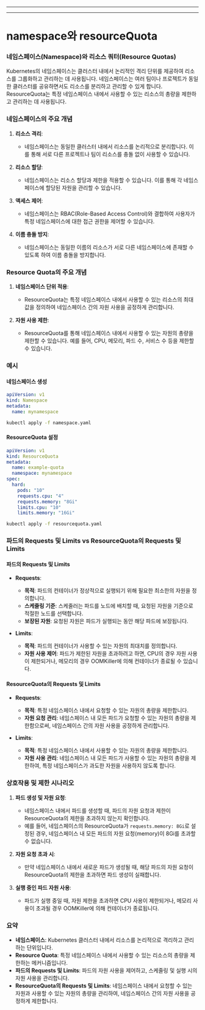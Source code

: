 ----
----

# namespace와 resourceQuota

### 네임스페이스(Namespace)와 리소스 쿼터(Resource Quotas)

Kubernetes의 네임스페이스는 클러스터 내에서 논리적인 격리 단위를 제공하여 리소스를 그룹화하고 관리하는 데 사용됩니다. 네임스페이스는 여러 팀이나 프로젝트가 동일한 클러스터를 공유하면서도 리소스를 분리하고 관리할 수 있게 합니다. ResourceQuota는 특정 네임스페이스 내에서 사용할 수 있는 리소스의 총량을 제한하고 관리하는 데 사용됩니다.

### 네임스페이스의 주요 개념

1. **리소스 격리**:
   - 네임스페이스는 동일한 클러스터 내에서 리소스를 논리적으로 분리합니다. 이를 통해 서로 다른 프로젝트나 팀이 리소스를 충돌 없이 사용할 수 있습니다.

2. **리소스 할당**:
   - 네임스페이스는 리소스 할당과 제한을 적용할 수 있습니다. 이를 통해 각 네임스페이스에 할당된 자원을 관리할 수 있습니다.

3. **액세스 제어**:
   - 네임스페이스는 RBAC(Role-Based Access Control)와 결합하여 사용자가 특정 네임스페이스에 대한 접근 권한을 제어할 수 있습니다.

4. **이름 충돌 방지**:
   - 네임스페이스는 동일한 이름의 리소스가 서로 다른 네임스페이스에 존재할 수 있도록 하여 이름 충돌을 방지합니다.

### Resource Quota의 주요 개념

1. **네임스페이스 단위 적용**:
   - ResourceQuota는 특정 네임스페이스 내에서 사용할 수 있는 리소스의 최대 값을 정의하여 네임스페이스 간의 자원 사용을 공정하게 관리합니다.

2. **자원 사용 제한**:
   - ResourceQuota를 통해 네임스페이스 내에서 사용할 수 있는 자원의 총량을 제한할 수 있습니다. 예를 들어, CPU, 메모리, 파드 수, 서비스 수 등을 제한할 수 있습니다.

### 예시

#### 네임스페이스 생성

```yaml
apiVersion: v1
kind: Namespace
metadata:
  name: mynamespace
```

```bash
kubectl apply -f namespace.yaml
```

#### ResourceQuota 설정

```yaml
apiVersion: v1
kind: ResourceQuota
metadata:
  name: example-quota
  namespace: mynamespace
spec:
  hard:
    pods: "10"
    requests.cpu: "4"
    requests.memory: "8Gi"
    limits.cpu: "10"
    limits.memory: "16Gi"
```

```bash
kubectl apply -f resourcequota.yaml
```

### 파드의 Requests 및 Limits vs ResourceQuota의 Requests 및 Limits

#### 파드의 Requests 및 Limits

- **Requests**:
  - **목적**: 파드의 컨테이너가 정상적으로 실행되기 위해 필요한 최소한의 자원을 정의합니다.
  - **스케줄링 기준**: 스케줄러는 파드를 노드에 배치할 때, 요청된 자원을 기준으로 적절한 노드를 선택합니다.
  - **보장된 자원**: 요청된 자원은 파드가 실행되는 동안 해당 파드에 보장됩니다.

- **Limits**:
  - **목적**: 파드의 컨테이너가 사용할 수 있는 자원의 최대치를 정의합니다.
  - **자원 사용 제어**: 파드가 제한된 자원을 초과하려고 하면, CPU의 경우 자원 사용이 제한되거나, 메모리의 경우 OOMKiller에 의해 컨테이너가 종료될 수 있습니다.

#### ResourceQuota의 Requests 및 Limits

- **Requests**:
  - **목적**: 특정 네임스페이스 내에서 요청할 수 있는 자원의 총량을 제한합니다.
  - **자원 요청 관리**: 네임스페이스 내 모든 파드가 요청할 수 있는 자원의 총량을 제한함으로써, 네임스페이스 간의 자원 사용을 공정하게 관리합니다.

- **Limits**:
  - **목적**: 특정 네임스페이스 내에서 사용할 수 있는 자원의 총량을 제한합니다.
  - **자원 사용 관리**: 네임스페이스 내 모든 파드가 사용할 수 있는 자원의 총량을 제한하여, 특정 네임스페이스가 과도한 자원을 사용하지 않도록 합니다.

### 상호작용 및 제한 시나리오

1. **파드 생성 및 자원 요청**:
   - 네임스페이스 내에서 파드를 생성할 때, 파드의 자원 요청과 제한이 ResourceQuota의 제한을 초과하지 않는지 확인합니다.
   - 예를 들어, 네임스페이스의 ResourceQuota가 `requests.memory: 8Gi`로 설정된 경우, 네임스페이스 내 모든 파드의 자원 요청(memory)이 8Gi를 초과할 수 없습니다.

2. **자원 요청 초과 시**:
   - 만약 네임스페이스 내에서 새로운 파드가 생성될 때, 해당 파드의 자원 요청이 ResourceQuota의 제한을 초과하면 파드 생성이 실패합니다.

3. **실행 중인 파드 자원 사용**:
   - 파드가 실행 중일 때, 자원 제한을 초과하면 CPU 사용이 제한되거나, 메모리 사용이 초과될 경우 OOMKiller에 의해 컨테이너가 종료됩니다.

### 요약

- **네임스페이스**: Kubernetes 클러스터 내에서 리소스를 논리적으로 격리하고 관리하는 단위입니다.
- **Resource Quota**: 특정 네임스페이스 내에서 사용할 수 있는 리소스의 총량을 제한하는 메커니즘입니다.
- **파드의 Requests 및 Limits**: 파드의 자원 사용을 제어하고, 스케줄링 및 실행 시의 자원 사용을 관리합니다.
- **ResourceQuota의 Requests 및 Limits**: 네임스페이스 내에서 요청할 수 있는 자원과 사용할 수 있는 자원의 총량을 관리하여, 네임스페이스 간의 자원 사용을 공정하게 제한합니다.
